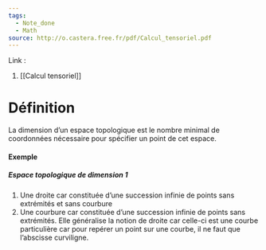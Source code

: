 ```yaml
---
tags:
  - Note_done
  - Math
source: http://o.castera.free.fr/pdf/Calcul_tensoriel.pdf
---
```


Link :
1. [[Calcul tensoriel]]
# Définition
La dimension d’un espace topologique est le nombre minimal de coordonnées nécessaire pour spécifier un point de cet espace. 

#### Exemple
##### Espace topologique de dimension 1 
1. Une droite car constituée d’une succession infinie de points sans extrémités et sans courbure
2. Une courbure car constituée d’une succession infinie de points sans extrémités. Elle généralise la notion de droite car celle-ci est une courbe particulière car pour repérer un point sur une courbe, il ne faut que l’abscisse curviligne. 